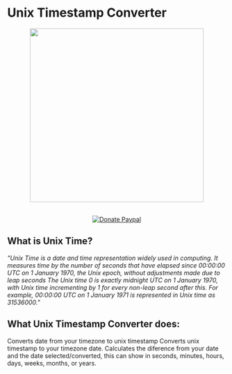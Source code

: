 # Unix Timestamp Converter
<p align="center">
	<img width="400" src="https://i.imgur.com/zLCQh8n.png">
</p>
<p align="center">
	<a href=""><img src="https://img.shields.io/badge/script-bat- ?logo=windowsterminal&style=social" alt="" title="Scripts"></a>
	&nbsp;<a href=""><img src="https://img.shields.io/badge/windows-10 / 11- ?logo=windows10&style=social" alt="" title="Windows"></a>
	<br>
	<a href="https://www.paypal.me/brunoleeferreira"><img src="https://img.shields.io/badge/PayPal donate-buy me a coffee!-00457C?logo=PayPal" title="Donate Paypal"></a>
</p>

## What is Unix Time?
*"Unix Time is a date and time representation widely used in computing.
It measures time by the number of seconds that have elapsed since 00:00:00 UTC on 1 January 1970, the Unix epoch, without adjustments made due to leap seconds
The Unix time 0 is exactly midnight UTC on 1 January 1970, with Unix time incrementing by 1 for every non-leap second after this.
For example, 00:00:00 UTC on 1 January 1971 is represented in Unix time as 31536000."*

## What Unix Timestamp Converter does:
Converts date from your timezone to unix timestamp
Converts unix timestamp to your timezone date.
Calculates the diference from your date and the date selected/converted, this can show in seconds, minutes, hours, days, weeks, months, or years.
